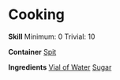 <!-- TITLE: Icing -->
<!-- SUBTITLE: A quick summary of Icing -->

# Cooking
**Skill**
Minimum: 0
Trivial: 10

**Container**
[Spit](spit)

**Ingredients**
[Vial of Water](vial-of-water)
[Sugar](sugar)